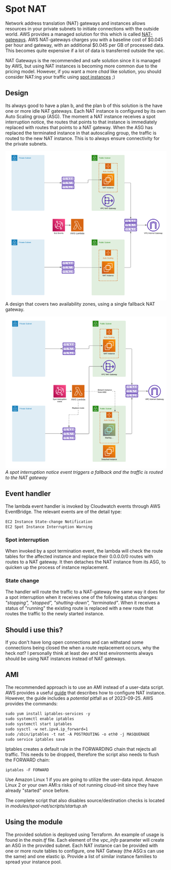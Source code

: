 # Spot NAT
Network address translation (NAT) gateways and instances allows resources in your private subnets to initiate connections with the outside world. AWS provides a managed solution for this which is called [NAT-gateways](https://docs.aws.amazon.com/vpc/latest/userguide/vpc-nat-gateway.html). AWS NAT-gateways charges you with a baseline cost of $0.045 per hour and gateway, with an additional $0.045 per GB of processed data. This becomes quite expensive if a lot of data is transferred outside the vpc.

NAT Gateways is the recommended and safe solution since it is managed by AWS, but using NAT instances is becoming more common due to the pricing model. However, if you want a more _chad_ like solution, you should consider NAT:ing your traffic using [spot instances](https://docs.aws.amazon.com/AWSEC2/latest/UserGuide/using-spot-instances.html) ;)

## Design
Its always good to have a plan b, and the plan b of this solution is the have one or more idle NAT gateways. Each NAT instance is configured by its own Auto Scaling group (ASG). The moment a NAT instance receives a spot interruption notice, the routes that points to that instance is immediately replaced with routes that points to a NAT gateway. When the ASG has replaced the terminated instance in that autoscaling group, the traffic is routed to the new NAT instance. This is to always ensure connectivity for the private subnets.

![Design](images/design.png)
A design that covers two availability zones, using a single fallback NAT gateway.

![Design](images/fallback.png)
_A spot interruption notice event triggers a fallback and the traffic is routed to the NAT gateway_

## Event handler
The lambda event handler is invoked by Cloudwatch events through AWS EventBridge. The relevant events are of the detail type:
```
EC2 Instance State-change Notification
EC2 Spot Instance Interruption Warning
```

### Spot interruption
When invoked by a spot termination event, the lambda will check the route tables for the affected instance and replace their 0.0.0.0/0 routes with routes to a NAT gateway. It then detaches the NAT instance from its ASG, to quicken up the process of instance replacement.

### State change
The handler will route the traffic to a NAT-gateway the same way it does for a spot interruption when it receives one of the following status changes: _"stopping", "stopped", "shutting-down", "terminated"_. When it receives a status of "running" the existing route is replaced with a new route that routes the traffic to the newly started instance.

## Should i use this?
If you don't have long open connections and can withstand some connections being closed the when a route replacement occurs, why the heck _nat_?
I personally think at least dev and test environments always should be using NAT instances instead of NAT gateways.

## AMI
The recommended approach is to use an AMI instead of a user-data script. AWS provides a useful [guide](https://docs.aws.amazon.com/vpc/latest/userguide/VPC_NAT_Instance.html) that describes how to configure NAT instance. However, the guide includes a _potential_ pitfall as of 2023-09-25. AWS provides the commands:
```
sudo yum install iptables-services -y
sudo systemctl enable iptables
sudo systemctl start iptables
sudo sysctl -w net.ipv4.ip_forward=1
sudo /sbin/iptables -t nat -A POSTROUTING -o eth0 -j MASQUERADE
sudo service iptables save
```

Iptables creates a default rule in the FORWARDING chain that rejects all traffic. This needs to be dropped, therefore the script also needs to flush the FORWARD chain:
```
iptables -F FORWARD
```

Use Amazon Linux 1 if you are going to utilize the user-data input. Amazon Linux 2 or your own AMI:s risks of not running cloud-init since they have already "started" once before.

The complete script that also disables source/destination checks is located in _modules/spot-nat/scripts/startup.sh_

## Using the module
The provided solution is deployed using Terraform. An example of usage is found in the _main.tf_ file. Each element of the _vpc_info_ parameter will create an ASG in the provided subnet. Each NAT instance can be provided with one or more route tables to configure, one NAT Gatway (the ASG:s can use the same) and one elastic ip. Provide a list of similar instance families to spread your instance pool.